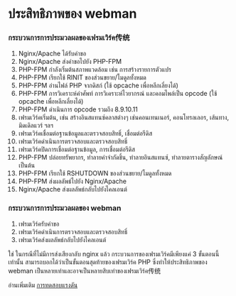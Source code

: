 # ประสิทธิภาพของ webman

### กระบวนการการประมวลผลของเฟรมเวิร์ค传统

1. Nginx/Apache ได้รับคำขอ
2. Nginx/Apache ส่งคำขอไปยัง PHP-FPM
3. PHP-FPM กำลังเริ่มต้นสภาพแวดล้อม เช่น การสร้างรายการตัวแปร
4. PHP-FPM เรียกใช้ RINIT ของส่วนขยาย/โมดูลทั้งหมด
5. PHP-FPM อ่านไฟล์ PHP จากดิสก์ (ใช้ opcache เพื่อหลีกเลี่ยงได้)
6. PHP-FPM การวิเคราะห์คำศัพท์ การวิเคราะห์ไวยากรณ์ และคอมไพล์เป็น opcode (ใช้ opcache เพื่อหลีกเลี่ยงได้)
7. PHP-FPM ดำเนินการ opcode รวมถึง 8.9.10.11
8. เฟรมเวิร์คเริ่มต้น, เช่น สร้างอินสแทนซ์คลาสต่างๆ เช่นคอนเทนเนอร์, คอนโทรลเลอร, เส้นทาง, มิดเดิลแวร์ ฯลฯ
9. เฟรมเวิร์คเชื่อมต่อฐานข้อมูลและตรวจสอบสิทธิ์, เชื่อมต่อรีดิส
10. เฟรมเวิร์คดำเนินการตรวจสอบและตรวจสอบสิทธิ์
11. เฟรมเวิร์คปิดการเชื่อมต่อฐานข้อมูล, การเชื่อมต่อรีดิส
12. PHP-FPM ปล่อยทรัพยากร, ทำลายคำจำกัดชิ้น, ทำลายอินสแทนซ์, ทำลายตารางสัญลักษณ์ เป็นต้น
13. PHP-FPM เรียกใช้ RSHUTDOWN ของส่วนขยาย/โมดูลทั้งหมด
14. PHP-FPM ส่งผลลัพธ์ไปยัง Nginx/Apache
15. Nginx/Apache ส่งผลลัพธ์กลับไปยังไคลเอนต์

### กระบวนการการประมวลผลของ webman

1. เฟรมเวิร์ครับคำขอ
2. เฟรมเวิร์คดำเนินการตรวจสอบและตรวจสอบสิทธิ์
3. เฟรมเวิร์คส่งผลลัพธ์กลับไปยังไคลเอนต์

ใช่ ในกรณีที่ไม่มีการส่งเสียงกลับ nginx แล้ว กระบวนการของเฟรมเวิร์คมีเพียงแค่ 3 ขั้นตอนนี้เท่านั้น สามารถบอกได้ว่าเป็นขั้นตอนสุดท้ายของเฟรมเวิร์ค PHP ซึ่งทำให้ประสิทธิภาพของ webman เป็นหลายเท่าและอาจเป็นหลายสิบเท่าของเฟรมเวิร์ค传统

อ่านเพิ่มเติม [การทดสอบแรงดัน](benchmarks.md)
